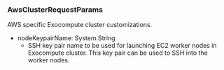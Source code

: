 ### AwsClusterRequestParams
AWS specific Exocompute cluster customizations.

- nodeKeypairName: System.String
  - SSH key pair name to be used for launching EC2 worker nodes in Exocompute cluster. This key pair can be used to SSH into the worker nodes.
